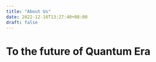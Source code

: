 ```yaml
---
title: "About Us"
date: 2022-12-16T13:27:40+08:00
draft: false
---
```


# To the future of Quantum Era
